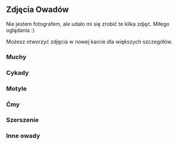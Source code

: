 <BackToOther :others="2"></BackToOther>

## Zdjęcia Owadów

Nie jestem fotografem, ale udało mi się zrobić te kilka zdjęć. Miłego oglądania :)

Możesz otworzyć zdjęcia w nowej karcie dla większych szczegółów.

### Muchy

<div class="flex flex-row space-x-1">

<MdImage img="insects/1.jpg" height="140"></MdImage>
<MdImage img="insects/2.jpg" height="140"></MdImage>
<MdImage img="insects/3.jpg" height="140"></MdImage>
<MdImage img="insects/4.jpg" height="140"></MdImage>
<MdImage img="insects/5.jpg" height="140"></MdImage>
<MdImage img="insects/12.jpg" height="140"></MdImage>

</div>

### Cykady

<div class="flex flex-row space-x-1">

<MdImage img="insects/8.jpg" height="140"></MdImage>

</div>

### Motyle

<div class="flex flex-row space-x-1">

<MdImage img="insects/9.jpg" height="140"></MdImage>
<MdImage img="insects/10.jpg" height="140"></MdImage>
<MdImage img="insects/11.jpg" height="140"></MdImage>

</div>

### Ćmy

<div class="flex flex-row space-x-1">

<MdImage img="insects/16.jpg" height="140"></MdImage>
<MdImage img="insects/17.jpg" height="140"></MdImage>
<MdImage img="insects/18.jpg" height="140"></MdImage>
<MdImage img="insects/19.jpg" height="140"></MdImage>
<MdImage img="insects/22.jpg" height="140"></MdImage>
<MdImage img="insects/23.jpg" height="140"></MdImage>
<MdImage img="insects/24.jpg" height="140"></MdImage>

</div>

### Szerszenie

<div class="flex flex-row space-x-1">

<MdImage img="insects/26.jpg" height="140"></MdImage>

</div>

### Inne owady

<div class="flex flex-row space-x-1">

<MdImage img="insects/7.jpg" height="140"></MdImage>
<MdImage img="insects/6.jpg" height="140"></MdImage>
<MdImage img="insects/13.jpg" height="140"></MdImage>
<MdImage img="insects/14.jpg" height="140"></MdImage>
<MdImage img="insects/15.jpg" height="140"></MdImage>

</div>

<div class="flex flex-row space-x-1">

<MdImage img="insects/20.jpg" height="140"></MdImage>
<MdImage img="insects/21.jpg" height="140"></MdImage>
<MdImage img="insects/25.jpg" height="140"></MdImage>

</div>